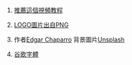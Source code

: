   1. [推薦這個視頻教程](https://www.youtube.com/watch?v=PCMGen8MsDc&list=PL8bX3D8aBEpl45Z6gcNOZQS41UW-Af9Lt)

  2. [LOGO圖片出自PNG](http://pngimg.com/download/40858)

  3. 作者[Edgar Chaparro](https://unsplash.com/@echaparro?utm_source=unsplash&utm_medium=referral&utm_content=creditCopyText) 背景圖片[Unsplash](https://unsplash.com/images/sports?utm_source=unsplash&utm_medium=referral&utm_content=creditCopyText) 
  
  4. [谷歌字體](https://fonts.googleapis.com/css?family=Raleway:100,200,300,400&display=swap)
